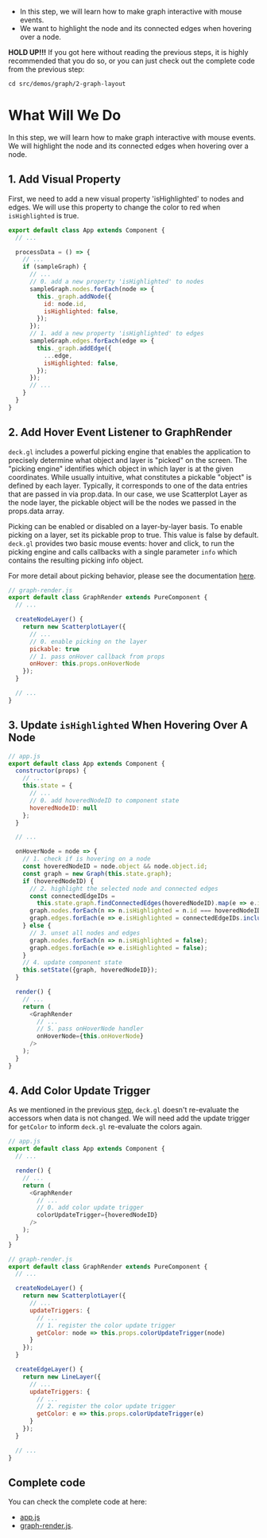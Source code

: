 <!-- INJECT:"InteractiveGraph" -->

<ul class='insert learning-objectives'>
  <li>In this step, we will learn how to make graph interactive with mouse events.</li>
  <li>We want to highlight the node and its connected edges when hovering over a node.</li>
</ul>

**HOLD UP!!!** If you got here without reading the previous steps,
it is highly recommended that you do so, or you can just check out the complete code from the previous step:
```
cd src/demos/graph/2-graph-layout
```

# What Will We Do
In this step, we will learn how to make graph interactive with mouse events.
We will highlight the node and its connected edges when hovering over a node.


## 1. Add Visual Property

First, we need to add a new visual property 'isHighlighted' to nodes and edges.
We will use this property to change the color to red when `isHighlighted` is true.

```js
export default class App extends Component {
  // ...

  processData = () => {
    // ...
    if (sampleGraph) {
      // ...
      // 0. add a new property 'isHighlighted' to nodes
      sampleGraph.nodes.forEach(node => {
        this._graph.addNode({
          id: node.id,
          isHighlighted: false,
        });
      });
      // 1. add a new property 'isHighlighted' to edges
      sampleGraph.edges.forEach(edge => {
        this._graph.addEdge({
          ...edge,
          isHighlighted: false,
        });
      });
      // ...
    }
  }
}
```

## 2. Add Hover Event Listener to GraphRender

`deck.gl` includes a powerful picking engine that enables the application to precisely determine what object and layer is "picked" on the screen. 
The "picking engine" identifies which object in which layer is at the given coordinates. While usually intuitive, what constitutes a pickable "object" is defined by each layer. Typically, it corresponds to one of the data entries that are passed in via prop.data. In our case, we use Scatterplot Layer as the node layer, the pickable object will be the nodes we passed in the props.data array.

Picking can be enabled or disabled on a layer-by-layer basis. To enable picking on a layer, set its pickable prop to true. This value is false by default.
`deck.gl` provides two basic mouse events: hover and click, to run the picking engine and calls callbacks with a single parameter `info` which contains the resulting picking info object.

For more detail about picking behavior, please see the documentation [here](https://uber.github.io/deck.gl/#/documentation/getting-started/adding-interactivity).

```js
// graph-render.js
export default class GraphRender extends PureComponent {
  // ...

  createNodeLayer() {
    return new ScatterplotLayer({
      // ...
      // 0. enable picking on the layer
      pickable: true
      // 1. pass onHover callback from props
      onHover: this.props.onHoverNode
    });
  }

  // ...
}
```
## 3. Update `isHighlighted` When Hovering Over A Node

```js
// app.js
export default class App extends Component {
  constructor(props) {
    // ...
    this.state = {
      // ...
      // 0. add hoveredNodeID to component state
      hoveredNodeID: null
    };
  }

  // ...

  onHoverNode = node => {
    // 1. check if is hovering on a node
    const hoveredNodeID = node.object && node.object.id;
    const graph = new Graph(this.state.graph);
    if (hoveredNodeID) {
      // 2. highlight the selected node and connected edges
      const connectedEdgeIDs =
        this.state.graph.findConnectedEdges(hoveredNodeID).map(e => e.id);
      graph.nodes.forEach(n => n.isHighlighted = n.id === hoveredNodeID);
      graph.edges.forEach(e => e.isHighlighted = connectedEdgeIDs.includes(e.id));
    } else {
      // 3. unset all nodes and edges
      graph.nodes.forEach(n => n.isHighlighted = false);
      graph.edges.forEach(e => e.isHighlighted = false);      
    }
    // 4. update component state
    this.setState({graph, hoveredNodeID});
  }

  render() {
    // ...
    return (
      <GraphRender
        // ...
        // 5. pass onHoverNode handler
        onHoverNode={this.onHoverNode}
      />
    );
  }
}
```

## 4. Add Color Update Trigger

As we mentioned in the previous [step](#/graph-vis/3-plugin-layout-engine), `deck.gl` doesn't re-evaluate the accessors when data is not changed. We will need add the update trigger for `getColor` to inform `deck.gl` re-evaluate the colors again.

```js
// app.js
export default class App extends Component {
  // ...

  render() {
    // ...
    return (
      <GraphRender
        // ...
        // 0. add color update trigger
        colorUpdateTrigger={hoveredNodeID}
      />
    );
  }
}

// graph-render.js
export default class GraphRender extends PureComponent {
  // ...

  createNodeLayer() {
    return new ScatterplotLayer({
      // ...
      updateTriggers: {
        // ...
        // 1. register the color update trigger
        getColor: node => this.props.colorUpdateTrigger(node)
      }
    });
  }

  createEdgeLayer() {
    return new LineLayer({
      // ...
      updateTriggers: {
        // ...
        // 2. register the color update trigger
        getColor: e => this.props.colorUpdateTrigger(e)
      }
    });
  }

  // ...
}
```

## Complete code

You can check the complete code at here:
 - [app.js](https://github.com/uber-common/vis-academy/blob/master/src/demos/graph/3-final-version/src/app.js)
 - [graph-render.js](https://github.com/uber-common/vis-academy/blob/master/src/demos/graph/3-final-version/src/graph-render.js).
